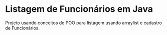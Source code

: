 # Listagem de Funcionários em Java

Projeto usando conceitos de POO para listagem usando arraylist e cadastro de Funcionários.
